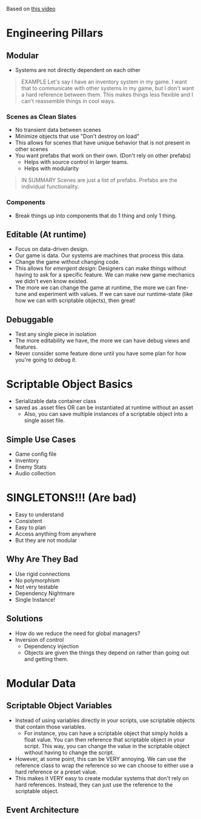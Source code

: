 Based on [this video](https://www.youtube.com/watch?v=raQ3iHhE_Kk&ab_channel=Unity)

# Engineering Pillars
## Modular

- Systems are not directly dependent on each other

> EXAMPLE
> Let's say I have an inventory system in my game. I want that to communicate with other systems in my game, but I don't want a hard reference between them. This makes things less flexible and I can't reassemble things in cool ways.

### Scenes as Clean Slates
- No transient data between scenes
- Minimize objects that use "Don't destroy on load"
- This allows for scenes that have unique behavior that is not present in other scenes
- You want prefabs that work on their own. (Don't rely on other prefabs)
	- Helps with source control in larger teams.
	- Helps with modularity

> IN SUMMARY
> Scenes are just a list of prefabs. Prefabs are the individual functionality.

### Components
- Break things up into components that do 1 thing and only 1 thing.
## Editable (At runtime)
- Focus on data-driven design.
- Our game is data. Our systems are machines that process this data.
- Change the game without changing code.
- This allows for *emergent design*: Designers can make things without having to ask for a specific feature. We can make new game mechanics we didn't even know existed.
- The more we can change the game at runtime, the more we can fine-tune and experiment with values. If we can save our runtime-state (like how we can with scriptable objects), then great!

## Debuggable
- Test any single piece in isolation
- The more editability we have, the more we can have debug views and features.
- Never consider some feature done until you have some plan for how you're going to debug it.

# Scriptable Object Basics
- Serializable data container class
- saved as .asset files OR can be instantiated at runtime without an asset
	- Also, you can save multiple instances of a scriptable object into a single asset file.

## Simple Use Cases
- Game config file
- Inventory
- Enemy Stats
- Audio collection

# SINGLETONS!!! (Are bad)
- Easy to understand
- Consistent
- Easy to plan
- Access anything from anywhere
- But they are not modular

## Why Are They Bad
- Use rigid connections
- No polymorphism
- Not very testable
- Dependency Nightmare
- Single Instance!

## Solutions
- How do we reduce the need for global managers?
- Inversion of control
	- Dependency injection
	- Objects are given the things they depend on rather than going out and getting them.

# Modular Data

## Scriptable Object Variables
- Instead of using variables directly in your scripts, use scriptable objects that contain those variables.
	- For instance, you can have a scriptable object that simply holds a float value. You can then reference that scriptable object in your script. This way, you can change the value in the scriptable object without having to change the script.
- However, at some point, this can be VERY annoying. We can use the reference class to wrap the reference so we can choose to either use a hard reference or a preset value.
- This makes it VERY easy to create modular systems that don't rely on hard references. Instead, they can just use the reference to the scriptable object.

## Event Architecture
